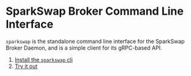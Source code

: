 SparkSwap Broker Command Line Interface
=======================================

`sparkswap` is the standalone command line interface for the SparkSwap Broker Daemon, and is a simple client for its gRPC-based API.

1. [Install the `sparkswap` cli](https://sparkswap.com/docs/getting-started/installation#install-the-cli)
2. [Try it out](https://sparkswap.com/docs/getting-started/first-use)
